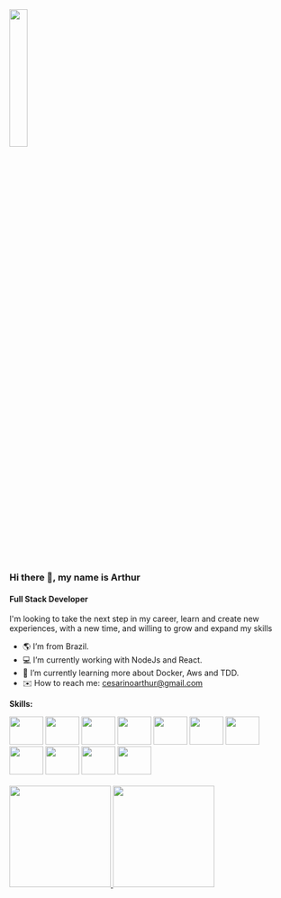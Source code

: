 <img src="https://www.kindpng.com/picc/m/4-42757_full-stack-developers-developer-png-transparent-png.png" width="25%"/>

### Hi there 👋, my name is Arthur
#### Full Stack Developer


I'm looking to take the next step in my career, learn and create new experiences,
with a new time, and willing to grow and expand my skills






- 🌎 I’m from Brazil.
- 💻 I’m currently working with NodeJs and React.
- 📖 I’m currently learning more about Docker, Aws and TDD. 
- ✉️ How to reach me: cesarinoarthur@gmail.com

**Skills:** 
<br>
<div>
  <img src="https://cdn.jsdelivr.net/gh/devicons/devicon/icons/react/react-original-wordmark.svg" height="50" width="60"/>
  <img src="https://cdn.jsdelivr.net/gh/devicons/devicon/icons/html5/html5-plain-wordmark.svg" height="50" width="60"/>
  <img src="https://cdn.jsdelivr.net/gh/devicons/devicon/icons/css3/css3-plain-wordmark.svg" height="50" width="60"/>
  <img src="https://cdn.jsdelivr.net/gh/devicons/devicon/icons/typescript/typescript-original.svg" height="50" width="60"/>
  <img src="https://cdn.jsdelivr.net/gh/devicons/devicon/icons/javascript/javascript-original.svg" height="50" width="60"/>
  <img src="https://cdn.jsdelivr.net/gh/devicons/devicon/icons/nodejs/nodejs-original.svg" height="50" width="60"/>
  <img src="https://cdn.jsdelivr.net/gh/devicons/devicon/icons/postgresql/postgresql-plain-wordmark.svg" height="50" width="60"/>
  <img src="https://cdn.jsdelivr.net/gh/devicons/devicon/icons/mysql/mysql-original.svg" height="50" width="60"/>
  <img src="https://github.com/typeorm.png?s=20" height="50" width="60"/>
  <img src="https://github.com/prisma.png?s=20" height="50" width="60"/>
  <img src="https://github.com/docker.png?s=20" height="50" width="60"/>
</div>
<br>

<div>
  <a href="https://github.com/arthurfcs98">
  <img height="180em" src="https://github-readme-stats.vercel.app/api/top-langs/?username=arthurfcs98&layout=compact&langs_count=7&theme=dark"/>
  <img height="180em"src="https://github-readme-stats.vercel.app/api?username=arthurfcs98&show_icons=true&count_private=true&theme=dark&include_all_commits"/>
</div>
